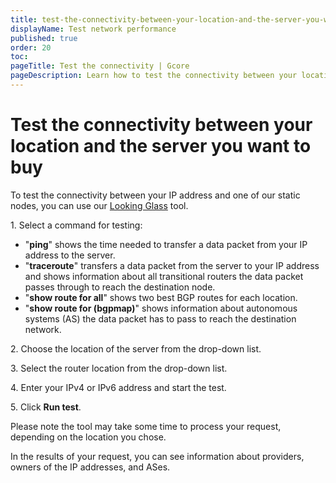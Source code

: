 ```yaml
---
title: test-the-connectivity-between-your-location-and-the-server-you-want-to-buy
displayName: Test network performance
published: true
order: 20
toc:
pageTitle: Test the connectivity | Gcore
pageDescription: Learn how to test the connectivity between your location and the desired server before purchase using the Looking Glass tool.
---
```

# Test the connectivity between your location and the server you want to buy


To test the connectivity between your IP address and one of our static nodes, you can use our <a href="https://lg.gcore.lu" target="_blank">Looking Glass</a> tool.

1\. Select a command for testing:

- "**ping**" shows the time needed to transfer a data packet from your IP address to the server.
- "**traceroute**" transfers a data packet from the server to your IP address and shows information about all transitional routers the data packet passes through to reach the destination node.
- "**show route for all**" shows two best BGP routes for each location.
- "**show route for (bgpmap)**" shows information about autonomous systems (AS) the data packet has to pass to reach the destination network.

2\. Choose the location of the server from the drop-down list.

3\. Select the router location from the drop-down list. 

4\. Enter your IPv4 or IPv6 address and start the test.

5\. Click **Run test**.

Please note the tool may take some time to process your request, depending on the location you chose.

In the results of your request, you can see information about providers, owners of the IP addresses, and ASes.